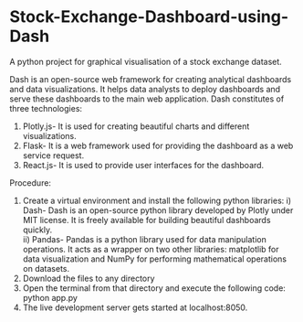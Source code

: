 # Stock-Exchange-Dashboard-using-Dash
A python project for graphical visualisation of a stock exchange dataset.

Dash is an open-source web framework for creating analytical dashboards and data visualizations. It helps data analysts to deploy dashboards and serve these dashboards to the main web application. Dash constitutes of three technologies:
1. Plotly.js- It is used for creating beautiful charts and different visualizations.
2. Flask-  It is a web framework used for providing the dashboard as a web service request.
3. React.js- It is used to provide user interfaces for the dashboard.

Procedure:
1. Create a virtual environment and install the following python libraries:
  i) Dash- Dash is an open-source python library developed by Plotly under MIT license. It is freely available for building beautiful dashboards quickly.   
  ii) Pandas- Pandas is a python library used for data manipulation operations. It acts as a wrapper on two other libraries: matplotlib for data visualization and NumPy for performing mathematical operations on datasets.
2. Download the files to any directory
3. Open the terminal from that directory and execute the following code: python app.py
4. The live development server gets started at localhost:8050.
